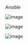 $Ansible$

![image](https://github.com/rio-ke/workman/assets/88568938/dd5c21c2-383a-465f-![image](https://github.com/rio-ke/workman/assets/88568938/52b51544-ade6-4ac8-8b0b-34bc3a3ef265)aadb-f67df340e4ac)

![image](https://github.com/rio-ke/workman/assets/88568938/38fe211e-6e20-457e-9262-fbbd5c7ee074)

![image](https://github.com/rio-ke/workman/assets/88568938/2bf45787-dc96-46d6-be25-aa35c536f007)
